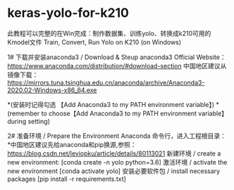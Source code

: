 # keras-yolo-for-k210
此教程可以完整的在Win完成：制作数据集、训练yolo、转换成k210可用的Kmodel文件
Train, Convert, Run Yolo on K210 (on Windows)

1# 下载并安装anaconda3 / Download & Steup anaconda3
   Official Website：https://www.anaconda.com/distribution/#download-section
   中国地区建议从镜像下载：https://mirrors.tuna.tsinghua.edu.cn/anaconda/archive/Anaconda3-2020.02-Windows-x86_64.exe 
   
   *(安装时记得勾选 【Add Anaconda3 to my PATH environment variable】)
   *(remember to choose【Add Anaconda3 to my PATH environment variable】during setting)

2# 准备环境 / Prepare the Environment
   Anaconda 命令行，进入工程根目录：
   *中国地区建议先给anaconda和pip换源,参照：https://blog.csdn.net/leviopku/article/details/80113021
   新建环境 / create a new environment:
   [conda create -n yolo python=3.6]
   激活环境 / activate the new environment
   [conda activate yolo]
   安装必要软件包 / install necessary packages
   [pip install -r requirements.txt]
   
   
   
   

